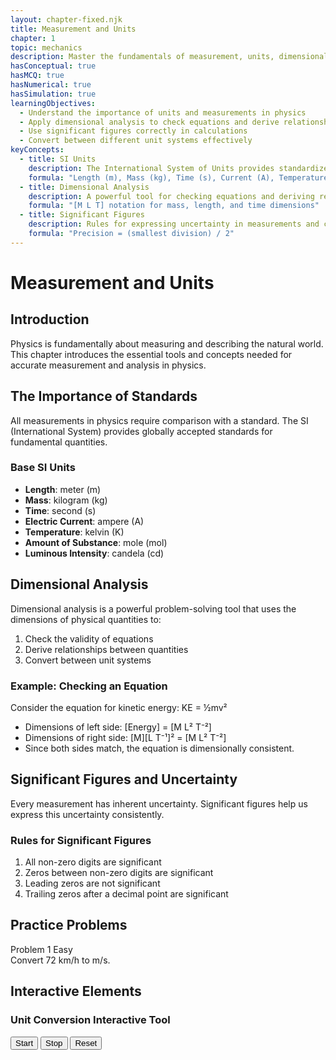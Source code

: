 ```yaml
---
layout: chapter-fixed.njk
title: Measurement and Units
chapter: 1
topic: mechanics
description: Master the fundamentals of measurement, units, dimensional analysis, and significant figures in physics
hasConceptual: true
hasMCQ: true
hasNumerical: true
hasSimulation: true
learningObjectives:
  - Understand the importance of units and measurements in physics
  - Apply dimensional analysis to check equations and derive relationships
  - Use significant figures correctly in calculations
  - Convert between different unit systems effectively
keyConcepts:
  - title: SI Units
    description: The International System of Units provides standardized base units for physical quantities
    formula: "Length (m), Mass (kg), Time (s), Current (A), Temperature (K)"
  - title: Dimensional Analysis
    description: A powerful tool for checking equations and deriving relationships between physical quantities
    formula: "[M L T] notation for mass, length, and time dimensions"
  - title: Significant Figures
    description: Rules for expressing uncertainty in measurements and calculations
    formula: "Precision = (smallest division) / 2"
---
```


# Measurement and Units

## Introduction

Physics is fundamentally about measuring and describing the natural world. This chapter introduces the essential tools and concepts needed for accurate measurement and analysis in physics.

## The Importance of Standards

All measurements in physics require comparison with a standard. The SI (International System) provides globally accepted standards for fundamental quantities.

### Base SI Units

- **Length**: meter (m)
- **Mass**: kilogram (kg)
- **Time**: second (s)
- **Electric Current**: ampere (A)
- **Temperature**: kelvin (K)
- **Amount of Substance**: mole (mol)
- **Luminous Intensity**: candela (cd)

## Dimensional Analysis

Dimensional analysis is a powerful problem-solving tool that uses the dimensions of physical quantities to:

1. Check the validity of equations
2. Derive relationships between quantities
3. Convert between unit systems

### Example: Checking an Equation

Consider the equation for kinetic energy: KE = ½mv²

- Dimensions of left side: [Energy] = [M L² T⁻²]
- Dimensions of right side: [M][L T⁻¹]² = [M L² T⁻²]
- Since both sides match, the equation is dimensionally consistent.

## Significant Figures and Uncertainty

Every measurement has inherent uncertainty. Significant figures help us express this uncertainty consistently.

### Rules for Significant Figures

1. All non-zero digits are significant
2. Zeros between non-zero digits are significant
3. Leading zeros are not significant
4. Trailing zeros after a decimal point are significant

## Practice Problems

<div class="practice-problem">
    <div class="problem-header">
        <span class="problem-number">Problem 1</span>
        <span class="problem-difficulty easy">Easy</span>
    </div>
    <div class="problem-statement">
        Convert 72 km/h to m/s.
    </div>
    <div class="reveal-solution">
        <div class="solution-content" style="display: none;">
            72 km/h × (1000 m/km) × (1 h/3600 s) = 20 m/s
        </div>
    </div>
</div>

## Interactive Elements

<div class="concept-check" id="check-1" data-question='{"question": "Which of the following has dimensions of [M L T⁻²]?", "options": ["Force", "Energy", "Power", "Momentum"], "correct": 0, "explanation": "Force = mass × acceleration = [M][L T⁻²] = [M L T⁻²]"}'></div>

<div class="simulation-container" data-simulation="measurement">
    <h3 class="simulation-title">Unit Conversion Interactive Tool</h3>
    <canvas id="measurement-sim" class="simulation-canvas"></canvas>
    <div class="simulation-controls">
        <button class="start-btn">Start</button>
        <button class="stop-btn">Stop</button>
        <button class="reset-btn">Reset</button>
    </div>
</div>
